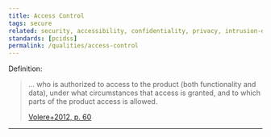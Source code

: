 ```yaml
---
title: Access Control
tags: secure
related: security, accessibility, confidentiality, privacy, intrusion-detection, intrusion-prevention
standards: [pcidss]
permalink: /qualities/access-control
---
```




Definition:

>... who is authorized to access to the product (both functionality and data), under what circumstances that access is granted, and to which parts of the product access is allowed.
>
>[Volere+2012, p. 60](/references/#volere)
<hr class="with-no-margin"/>
